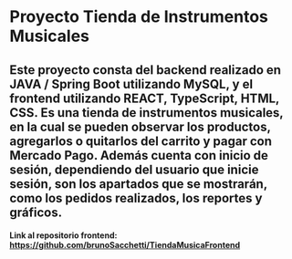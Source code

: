 # Proyecto Tienda de Instrumentos Musicales
## Este proyecto consta del backend realizado en JAVA / Spring Boot utilizando MySQL, y el frontend utilizando REACT, TypeScript, HTML, CSS. Es una tienda de instrumentos musicales, en la cual se pueden observar los productos, agregarlos o quitarlos del carrito y pagar con Mercado Pago. Además cuenta con inicio de sesión, dependiendo del usuario que inicie sesión, son los apartados que se mostrarán, como los pedidos realizados, los reportes y gráficos.
#### Link al repositorio frontend: https://github.com/brunoSacchetti/TiendaMusicaFrontend
